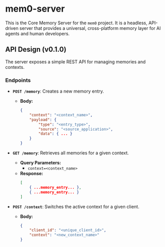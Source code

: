 # mem0-server

This is the Core Memory Server for the `mem0` project. It is a headless, API-driven server that provides a universal, cross-platform memory layer for AI agents and human developers.

## API Design (v0.1.0)

The server exposes a simple REST API for managing memories and contexts.

### Endpoints

*   **`POST /memory`**: Creates a new memory entry.
    *   **Body:**
        ```json
        {
            "context": "<context_name>",
            "payload": {
                "type": "<entry_type>",
                "source": "<source_application>",
                "data": { ... }
            }
        }
        ```

*   **`GET /memory`**: Retrieves all memories for a given context.
    *   **Query Parameters:**
        *   `context=<context_name>`
    *   **Response:**
        ```json
        [
            { ...memory_entry... },
            { ...memory_entry... }
        ]
        ```

*   **`POST /context`**: Switches the active context for a given client.
    *   **Body:**
        ```json
        {
            "client_id": "<unique_client_id>",
            "context": "<new_context_name>"
        }
        ```
